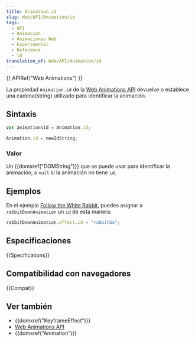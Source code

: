 ```yaml
---
title: Animation.id
slug: Web/API/Animation/id
tags:
  - API
  - Animacion
  - Animaciones Web
  - Experimental
  - Reference
  - id
translation_of: Web/API/Animation/id
---
```

{{ APIRef("Web Animations") }}

La propiedad `Animation.id` de la [Web Animations API](/es/docs/Web/API/Web_Animations_API) devuelve o establece una cadena(string) utilizado para identificar la animación.

## Sintaxis

```js
var animationsId = Animation.id;

Animation.id = newIdString;
```

### Valor

Un {{domxref("DOMString")}} que se puede usar para identificar la animación, o `null` si la animación no tiene `id`.

## Ejemplos

En el ejemplo [Follow the White Rabbit](https://codepen.io/rachelnabors/pen/eJyWzm?editors=0010), puedes asignar a `rabbitDownAnimation` un `id` de esta manera:

```js
rabbitDownAnimation.effect.id = "rabbitGo";
```

## Especificaciones

{{Specifications}}

## Compatibilidad con navegadores

{{Compat}}

## Ver también

- {{domxref("KeyframeEffect")}}
- [Web Animations API](/es/docs/Web/API/Web_Animations_API)
- {{domxref("Animation")}}
